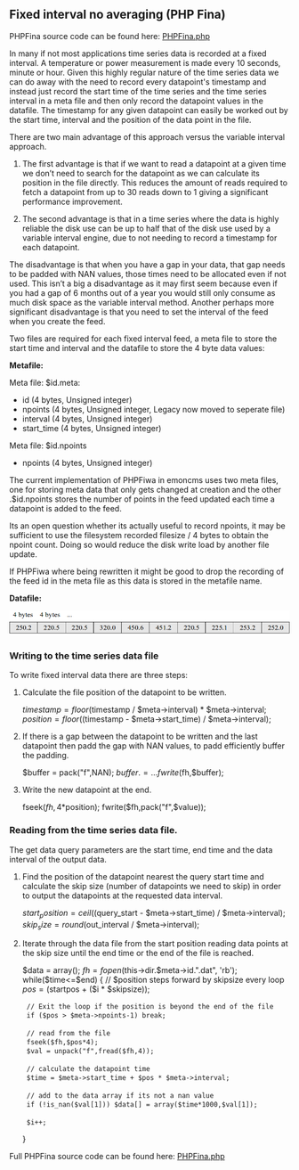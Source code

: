 ## Fixed interval no averaging (PHP Fina)

PHPFina source code can be found here: [PHPFina.php](https://github.com/emoncms/emoncms/blob/master/Modules/feed/engine/PHPFina.php)

In many if not most applications time series data is recorded at a fixed interval. A temperature or power measurement is made every 10 seconds, minute or hour. Given this highly regular nature of the time series data we can do away with the need to record every datapoint's timestamp and instead just record the start time of the time series and the time series interval in a meta file and then only record the datapoint values in the datafile. The timestamp for any given datapoint can easily be worked out by the start time, interval and the position of the data point in the file.

There are two main advantage of this approach versus the variable interval approach. 

1. The first advantage is that if we want to read a datapoint at a given time we don’t need to search for the datapoint as we can calculate its position in the file directly. This reduces  the amount of reads required to fetch a datapoint from up to 30 reads down to 1 giving a significant performance improvement.

2. The second advantage is that in a time series where the data is highly reliable the disk use can be up to half that of the disk use used by a variable interval engine, due to not needing to record a timestamp for each datapoint.

The disadvantage is that when you have a gap in your data, that gap needs to be padded with NAN values, those times need to be allocated even if not used. This isn’t a big a disadvantage as it may first seem because even if you had a gap of 6 months out of a year you would still only consume as much disk space as the variable interval method. Another perhaps more significant disadvantage is that you need to set the interval of the feed when you create the feed.

Two files are required for each fixed interval feed, a meta file to store the start time and interval and the datafile to store the 4 byte data values:

**Metafile:**

Meta file: $id.meta:

- id (4 bytes, Unsigned integer)
- npoints (4 bytes, Unsigned integer, Legacy now moved to seperate file)
- interval (4 bytes, Unsigned integer)
- start_time (4 bytes, Unsigned integer)

Meta file: $id.npoints

- npoints (4 bytes, Unsigned integer)

The current implementation of PHPFiwa in emoncms uses two meta files, one for storing meta data that only gets changed at creation and the other .$id.npoints stores the number of points in the feed updated each time a datapoint is added to the feed.

Its an open question whether its actually useful to record npoints, it may be sufficient to use the filesystem recorded filesize / 4 bytes to obtain the npoint count. Doing so would reduce the disk write load by another file update.

If PHPFiwa where being rewritten it might be good to drop the recording of the feed id in the meta file as this data is stored in the metafile name.

**Datafile:**

![Fixed Interval data file structure](files/fixedinterval.png)

### Writing to the time series data file

To write fixed interval data there are three steps:

1) Calculate the file position of the datapoint to be written.

    $timestamp = floor($timestamp / $meta->interval) * $meta->interval;
    $position = floor(($timestamp - $meta->start_time) / $meta->interval);

2) If there is a gap between the datapoint to be written and the last datapoint then padd the gap with NAN values, to padd efficiently buffer the padding.

    $buffer = pack("f",NAN);
    $buffer .= …
    fwrite($fh,$buffer);

3) Write the new datapoint at the end.

    fseek($fh,4*$position);
    fwrite($fh,pack("f",$value));

### Reading from the time series data file.

The get data query parameters are the start time, end time and the data interval of the output data.

1) Find the position of the datapoint nearest the query start time and calculate the skip size (number of datapoints we need to skip) in order to output the datapoints at the requested data interval.

    $start_position = ceil(($query_start - $meta->start_time) / $meta->interval);
    $skip_size = round($out_interval / $meta->interval);

2) Iterate through the data file from the start position reading data points at the skip size until the end time or the end of the file is reached.

    $data = array();
    $fh = fopen($this->dir.$meta->id.".dat", 'rb');
    while($time<=$end)
    {
        // $position steps forward by skipsize every loop
        $pos = ($startpos + ($i * $skipsize));
        
        // Exit the loop if the position is beyond the end of the file
        if ($pos > $meta->npoints-1) break;
        
        // read from the file
        fseek($fh,$pos*4);
        $val = unpack("f",fread($fh,4));
        
        // calculate the datapoint time
        $time = $meta->start_time + $pos * $meta->interval;

        // add to the data array if its not a nan value
        if (!is_nan($val[1])) $data[] = array($time*1000,$val[1]);
        
        $i++;
     }

Full PHPFina source code can be found here: [PHPFina.php](https://github.com/emoncms/emoncms/blob/master/Modules/feed/engine/PHPFina.php)
